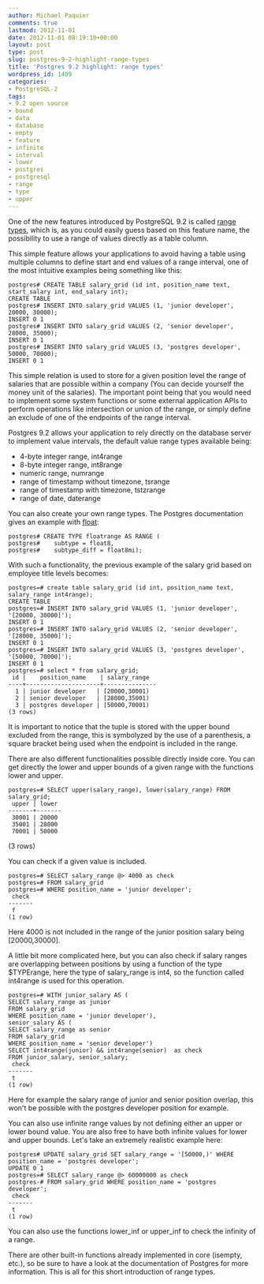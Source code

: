 ```yaml
---
author: Michael Paquier
comments: true
lastmod: 2012-11-01
date: 2012-11-01 08:19:10+00:00
layout: post
type: post
slug: postgres-9-2-highlight-range-types
title: 'Postgres 9.2 highlight: range types'
wordpress_id: 1409
categories:
- PostgreSQL-2
tags:
- 9.2 open source
- bound
- data
- database
- empty
- feature
- infinite
- interval
- lower
- postgres
- postgresql
- range
- type
- upper
---
```


One of the new features introduced by PostgreSQL 9.2 is called [range types](http://www.postgresql.org/docs/9.2/static/rangetypes.html), which is, as you could easily guess based on this feature name, the possibility to use a range of values directly as a table column.

This simple feature allows your applications to avoid having a table using multiple columns to define start and end values of a range interval, one of the most intuitive examples being something like this:

    postgres# CREATE TABLE salary_grid (id int, position_name text, start_salary int, end_salary int);
    CREATE TABLE
    postgres# INSERT INTO salary_grid VALUES (1, 'junior developer', 20000, 30000);
    INSERT 0 1
    postgres# INSERT INTO salary_grid VALUES (2, 'senior developer', 28000, 35000);
    INSERT 0 1
    postgres# INSERT INTO salary_grid VALUES (3, 'postgres developer', 50000, 70000);
    INSERT 0 1

This simple relation is used to store for a given position level the range of salaries that are possible within a company (You can decide yourself the money unit of the salaries). The important point being that you would need to implement some system functions or some external application APIs to perform operations like intersection or union of the range, or simply define an exclude of one of the endpoints of the range interval.

Postgres 9.2 allows your application to rely directly on the database server to implement value intervals, the default value range types available being:
	
  * 4-byte integer range, int4range	
  * 8-byte integer range, int8range
  * numeric range, numrange
  * range of timestamp without timezone, tsrange
  * range of timestamp with timezone, tstzrange
  * range of date, daterange

You can also create your own range types. The Postgres documentation gives an example with [float](http://www.postgresql.org/docs/9.2/static/rangetypes.html#RANGETYPES-DEFINING):

    postgres# CREATE TYPE floatrange AS RANGE (
    postgres#    subtype = float8,
    postgres#    subtype_diff = float8mi);

With such a functionality, the previous example of the salary grid based on employee title levels becomes:

    postgres=# create table salary_grid (id int, position_name text, salary_range int4range);
    CREATE TABLE
    postgres=# INSERT INTO salary_grid VALUES (1, 'junior developer', '[20000, 30000]');
    INSERT 0 1
    postgres=# INSERT INTO salary_grid VALUES (2, 'senior developer', '[28000, 35000]');
    INSERT 0 1
    postgres=# INSERT INTO salary_grid VALUES (3, 'postgres developer', '[50000, 70000]');
    INSERT 0 1
    postgres=# select * from salary_grid;
     id |    position_name    | salary_range  
    ----+---------------------+---------------
      1 | junior developer   | [20000,30001)
      2 | senior developer   | [28000,35001)
      3 | postgres developer | [50000,70001)
    (3 rows)

It is important to notice that the tuple is stored with the upper bound excluded from the range, this is symbolyzed by the use of a parenthesis, a square bracket being used when the endpoint is included in the range.

There are also different functionalities possible directly inside core.
You can get directly the lower and upper bounds of a given range with the functions lower and upper.

    postgres=# SELECT upper(salary_range), lower(salary_range) FROM salary_grid;
     upper | lower 
    -------+-------
     30001 | 20000
     35001 | 28000
     70001 | 50000
(3 rows)

You can check if a given value is included.

    postgres=# SELECT salary_range @> 4000 as check 
    postgres=# FROM salary_grid
    postgres=# WHERE position_name = 'junior developer';
     check 
    -------
     f
    (1 row)

Here 4000 is not included in the range of the junior position salary being [20000,30000].

A little bit more complicated here, but you can also check if salary ranges are overlapping between positions by using a function of the type $TYPErange, here the type of salary_range is int4, so the function called int4range is used for this operation.

    postgres=# WITH junior_salary AS (
    SELECT salary_range as junior
    FROM salary_grid
    WHERE position_name = 'junior developer'), 
    senior_salary AS (
    SELECT salary_range as senior
    FROM salary_grid
    WHERE position_name = 'senior developer')
    SELECT int4range(junior) && int4range(senior)  as check
    FROM junior_salary, senior_salary;
     check 
    -------
     t
    (1 row)

Here for example the salary range of junior and senior position overlap, this won't be possible with the postgres developer position for example.

You can also use infinite range values by not defining either an upper or lower bound value. You are also free to have both infinite values for lower and upper bounds. Let's take an extremely realistic example here:

    postgres# UPDATE salary_grid SET salary_range = '[50000,)' WHERE position_name = 'postgres developer';
    UPDATE 0 1
    postgres=# SELECT salary_range @> 60000000 as check
    postgres-# FROM salary_grid WHERE position_name = 'postgres developer';
     check 
    -------
     t
    (1 row)

You can also use the functions lower_inf or upper_inf to check the infinity of a range.

There are other built-in functions already implemented in core (isempty, etc.), so be sure to have a look at the documentation of Postgres for more information.
This is all for this short introduction of range types.

